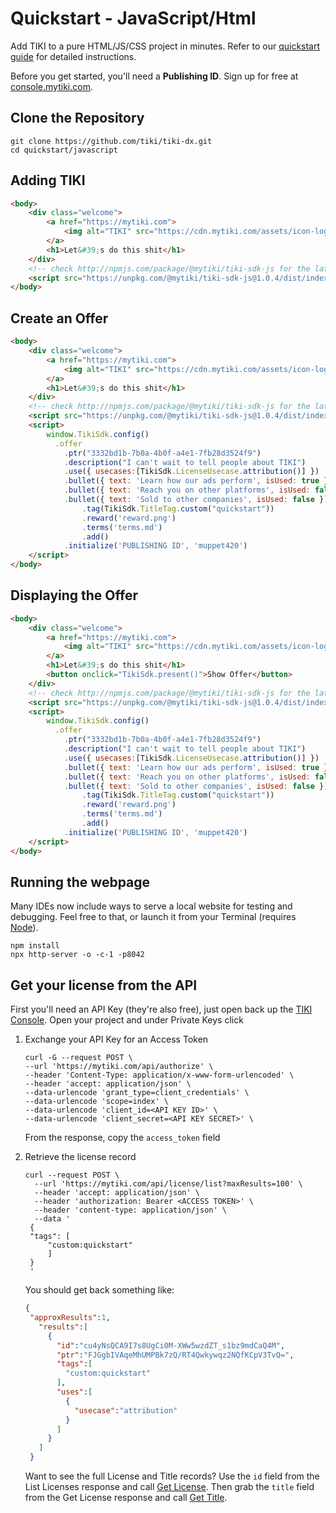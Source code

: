 # Quickstart - JavaScript/Html

Add TIKI to a pure HTML/JS/CSS project in minutes. Refer to our [quickstart guide](https://mytiki.com/docs/quickstart) for detailed instructions.

Before you get started, you'll need a **Publishing ID**. Sign up for free at [console.mytiki.com](https://console.mytiki.com).

## Clone the Repository
```shell
git clone https://github.com/tiki/tiki-dx.git
cd quickstart/javascript
```

## Adding TIKI
```html
<body>
    <div class="welcome">
        <a href="https://mytiki.com">
            <img alt="TIKI" src="https://cdn.mytiki.com/assets/icon-logo.svg" />
        </a>
        <h1>Let&#39;s do this shit</h1>
    </div>
    <!-- check http://npmjs.com/package/@mytiki/tiki-sdk-js for the latest version -->
    <script src="https://unpkg.com/@mytiki/tiki-sdk-js@1.0.4/dist/index.js"></script>
</body>
```

## Create an Offer
```html
<body>
    <div class="welcome">
        <a href="https://mytiki.com">
            <img alt="TIKI" src="https://cdn.mytiki.com/assets/icon-logo.svg" />
        </a>
        <h1>Let&#39;s do this shit</h1>
    </div>
    <!-- check http://npmjs.com/package/@mytiki/tiki-sdk-js for the latest version -->
    <script src="https://unpkg.com/@mytiki/tiki-sdk-js@1.0.4/dist/index.js"></script>
    <script>
        window.TikiSdk.config()
          .offer
            .ptr("3332bd1b-7b0a-4b0f-a4e1-7fb28d3524f9")
            .description("I can't wait to tell people about TIKI")
            .use({ usecases:[TikiSdk.LicenseUsecase.attribution()] })
            .bullet({ text: 'Learn how our ads perform', isUsed: true })
            .bullet({ text: 'Reach you on other platforms', isUsed: false })
            .bullet({ text: 'Sold to other companies', isUsed: false })
                .tag(TikiSdk.TitleTag.custom("quickstart"))
                .reward('reward.png')
                .terms('terms.md')
                .add()
            .initialize('PUBLISHING ID', 'muppet420')
    </script>
</body>
```

## Displaying the Offer
```html
<body>
    <div class="welcome">
        <a href="https://mytiki.com">
            <img alt="TIKI" src="https://cdn.mytiki.com/assets/icon-logo.svg" />
        </a>
        <h1>Let&#39;s do this shit</h1>
        <button onclick="TikiSdk.present()">Show Offer</button>
    </div>
    <!-- check http://npmjs.com/package/@mytiki/tiki-sdk-js for the latest version -->
    <script src="https://unpkg.com/@mytiki/tiki-sdk-js@1.0.4/dist/index.js"></script>
    <script>
        window.TikiSdk.config()
          .offer
            .ptr("3332bd1b-7b0a-4b0f-a4e1-7fb28d3524f9")
            .description("I can't wait to tell people about TIKI")
            .use({ usecases:[TikiSdk.LicenseUsecase.attribution()] })
            .bullet({ text: 'Learn how our ads perform', isUsed: true })
            .bullet({ text: 'Reach you on other platforms', isUsed: false })
            .bullet({ text: 'Sold to other companies', isUsed: false })
                .tag(TikiSdk.TitleTag.custom("quickstart"))
                .reward('reward.png')
                .terms('terms.md')
                .add()
            .initialize('PUBLISHING ID', 'muppet420')
    </script>
</body>
```

## Running the webpage
Many IDEs now include ways to serve a local website for testing and debugging. Feel free to that, or launch it from your Terminal (requires [Node](https://nodejs.org)).

```shell
npm install
npx http-server -o -c-1 -p8042
```

## Get your license from the API
First you'll need an API Key (they're also free), just open back up the [TIKI Console](https://console.mytiki.com). Open your project and under Private Keys click

1. Exchange your API Key for an Access Token
    ```shell
    curl -G --request POST \
    --url 'https://mytiki.com/api/authorize' \
    --header 'Content-Type: application/x-www-form-urlencoded' \
    --header 'accept: application/json' \
    --data-urlencode 'grant_type=client_credentials' \
    --data-urlencode 'scope=index' \
    --data-urlencode 'client_id=<API KEY ID>' \
    --data-urlencode 'client_secret=<API KEY SECRET>' \
    ```

   From the response, copy the `access_token` field

2. Retrieve the license record

   ```shell
   curl --request POST \
     --url 'https://mytiki.com/api/license/list?maxResults=100' \
     --header 'accept: application/json' \
     --header 'authorization: Bearer <ACCESS TOKEN>' \
     --header 'content-type: application/json' \
     --data '
    {
    "tags": [
        "custom:quickstart"
        ]
    }
    '
   ```
   
   You should get back something like:
   
   ```json
   {
    "approxResults":1,
      "results":[
        {
          "id":"cu4yNsQCA9I7s8UgCi0M-XWw5wzdZT_s1bz9mdCaQ4M",
          "ptr":"FJGgbIVAqeMhUMPBk7zQ/RT4Qwkywqz2NQfKCpV3TvQ=",
          "tags":[
            "custom:quickstart"
          ],
          "uses":[
            {
              "usecase":"attribution"
            }
          ]
        }
      ]
    }
   ```
   Want to see the full License and Title records? Use the `id` field from the List Licenses response and call [Get License](https://mytiki.com/reference/get-license). Then grab the `title` field from the Get License response and call [Get Title](https://mytiki.com/reference/get-title).

